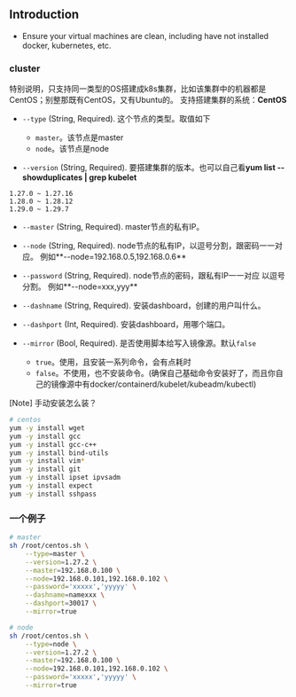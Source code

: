 

## Introduction

* Ensure your virtual machines are clean, including have not installed docker, kubernetes, etc.

### cluster

特别说明，只支持同一类型的OS搭建成k8s集群，比如该集群中的机器都是CentOS；别整那既有CentOS，又有Ubuntu的。
支持搭建集群的系统：**CentOS**

* `--type` (String, Required). 这个节点的类型。取值如下
  - `master`。该节点是master
  - `node`。该节点是node

* `--version` (String, Required). 要搭建集群的版本。也可以自己看**yum list --showduplicates | grep kubelet**
```
1.27.0 ~ 1.27.16
1.28.0 ~ 1.28.12
1.29.0 ~ 1.29.7
```

* `--master` (String, Required). master节点的私有IP。

* `--node` (String, Required). node节点的私有IP，以逗号分割，跟密码一一对应。
  例如**--node=192.168.0.5,192.168.0.6**

* `--password` (String, Required). node节点的密码，跟私有IP一一对应 以逗号分割。
  例如**--node=xxx,yyy**

* `--dashname` (String, Required). 安装dashboard，创建的用户叫什么。

* `--dashport` (Int, Required). 安装dashboard，用哪个端口。

* `--mirror` (Bool, Required). 是否使用脚本给写入镜像源。默认`false`
  - `true`。使用，且安装一系列命令，会有点耗时
  - `false`。不使用，也不安装命令。(确保自己基础命令安装好了，而且你自己的镜像源中有docker/containerd/kubelet/kubeadm/kubectl)

[Note] 手动安装怎么装？
```bash
# centos
yum -y install wget
yum -y install gcc
yum -y install gcc-c++
yum -y install bind-utils
yum -y install vim*
yum -y install git
yum -y install ipset ipvsadm
yum -y install expect
yum -y install sshpass
```

### 一个例子
```bash
# master
sh /root/centos.sh \
	--type=master \
	--version=1.27.2 \
	--master=192.168.0.100 \
	--node=192.168.0.101,192.168.0.102 \
	--password='xxxxx','yyyyy' \
	--dashname=namexxx \
	--dashport=30017 \
	--mirror=true

# node
sh /root/centos.sh \
	--type=node \
	--version=1.27.2 \
	--master=192.168.0.100 \
	--node=192.168.0.101,192.168.0.102 \
	--password='xxxxx','yyyyy' \
	--mirror=true
```

